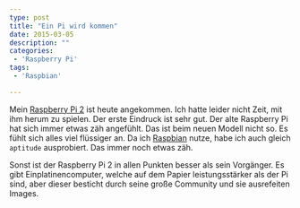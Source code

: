 ```yaml
---
type: post
title: "Ein Pi wird kommen"
date: 2015-03-05
description: ""
categories: 
 - 'Raspberry Pi'
tags:
 - 'Raspbian'

---
```



Mein [Raspberry Pi 2] ist heute angekommen. Ich hatte leider nicht Zeit, mit ihm herum zu spielen. Der erste Eindruck
ist sehr gut. Der alte Raspberry Pi hat sich immer etwas zäh angefühlt. Das ist beim neuen Modell nicht so. Es fühlt
sich alles viel flüssiger an. Da ich [Raspbian] nutze, habe ich auch gleich `aptitude` ausprobiert. Das immer noch 
etwas zäh.

Sonst ist der Raspberry Pi 2 in allen Punkten besser als sein Vorgänger. Es gibt Einplatinencomputer, welche auf
dem Papier leistungsstärker als der Pi sind, aber dieser besticht durch seine große Community und sie ausrefeiten
Images.

[Raspberry Pi 2]: http://www.raspberrypi.org/products/raspberry-pi-2-model-b/
[Raspbian]: http://www.raspbian.org/
